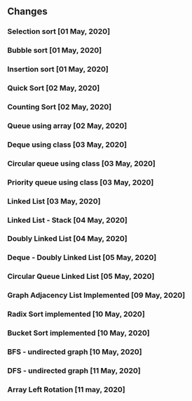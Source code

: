 ## Changes

### Selection sort [01 May, 2020]

### Bubble sort [01 May, 2020]

### Insertion sort [01 May, 2020]

### Quick Sort [02 May, 2020]

### Counting Sort [02 May, 2020]

### Queue using array [02 May, 2020]

### Deque using class [03 May, 2020]

### Circular queue using class [03 May, 2020]

### Priority queue using class [03 May, 2020]

### Linked List [03 May, 2020]

### Linked List - Stack [04 May, 2020]

### Doubly Linked List [04 May, 2020]

### Deque - Doubly Linked List [05 May, 2020]

### Circular Queue Linked List [05 May, 2020]

### Graph Adjacency List Implemented [09 May, 2020]

### Radix Sort implemented [10 May, 2020]

### Bucket Sort implemented [10 May, 2020]

### BFS - undirected graph [10 May, 2020]

### DFS - undirected graph [11 May, 2020]

### Array Left Rotation [11 may, 2020]
